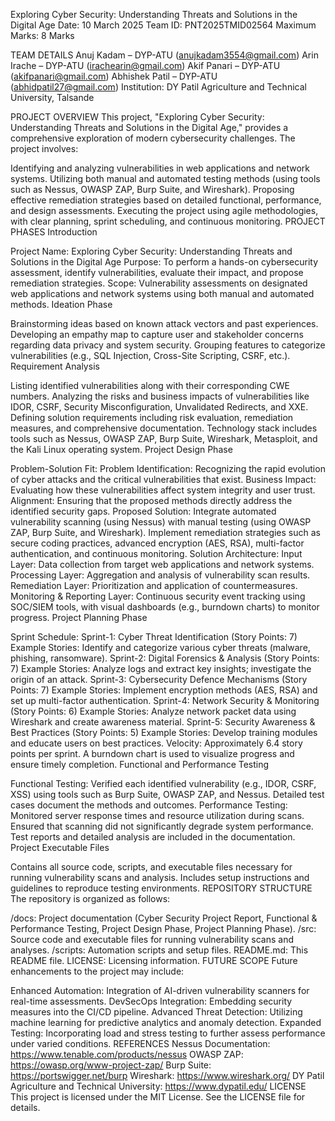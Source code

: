 Exploring Cyber Security: Understanding Threats and Solutions in the Digital Age
Date: 10 March 2025
Team ID: PNT2025TMID02564
Maximum Marks: 8 Marks

TEAM DETAILS
Anuj Kadam – DYP-ATU (anujkadam3554@gmail.com)
Arin Irache – DYP-ATU (irachearin@gmail.com)
Akif Panari – DYP-ATU (akifpanari@gmail.com)
Abhishek Patil – DYP-ATU (abhidpatil27@gmail.com)
Institution: DY Patil Agriculture and Technical University, Talsande

PROJECT OVERVIEW
This project, "Exploring Cyber Security: Understanding Threats and Solutions in the Digital Age," provides a comprehensive exploration of modern cybersecurity challenges. The project involves:

Identifying and analyzing vulnerabilities in web applications and network systems.
Utilizing both manual and automated testing methods (using tools such as Nessus, OWASP ZAP, Burp Suite, and Wireshark).
Proposing effective remediation strategies based on detailed functional, performance, and design assessments.
Executing the project using agile methodologies, with clear planning, sprint scheduling, and continuous monitoring.
PROJECT PHASES
Introduction

Project Name: Exploring Cyber Security: Understanding Threats and Solutions in the Digital Age
Purpose: To perform a hands-on cybersecurity assessment, identify vulnerabilities, evaluate their impact, and propose remediation strategies.
Scope: Vulnerability assessments on designated web applications and network systems using both manual and automated methods.
Ideation Phase

Brainstorming ideas based on known attack vectors and past experiences.
Developing an empathy map to capture user and stakeholder concerns regarding data privacy and system security.
Grouping features to categorize vulnerabilities (e.g., SQL Injection, Cross-Site Scripting, CSRF, etc.).
Requirement Analysis

Listing identified vulnerabilities along with their corresponding CWE numbers.
Analyzing the risks and business impacts of vulnerabilities like IDOR, CSRF, Security Misconfiguration, Unvalidated Redirects, and XXE.
Defining solution requirements including risk evaluation, remediation measures, and comprehensive documentation.
Technology stack includes tools such as Nessus, OWASP ZAP, Burp Suite, Wireshark, Metasploit, and the Kali Linux operating system.
Project Design Phase

Problem-Solution Fit:
Problem Identification: Recognizing the rapid evolution of cyber attacks and the critical vulnerabilities that exist.
Business Impact: Evaluating how these vulnerabilities affect system integrity and user trust.
Alignment: Ensuring that the proposed methods directly address the identified security gaps.
Proposed Solution:
Integrate automated vulnerability scanning (using Nessus) with manual testing (using OWASP ZAP, Burp Suite, and Wireshark).
Implement remediation strategies such as secure coding practices, advanced encryption (AES, RSA), multi-factor authentication, and continuous monitoring.
Solution Architecture:
Input Layer: Data collection from target web applications and network systems.
Processing Layer: Aggregation and analysis of vulnerability scan results.
Remediation Layer: Prioritization and application of countermeasures.
Monitoring & Reporting Layer: Continuous security event tracking using SOC/SIEM tools, with visual dashboards (e.g., burndown charts) to monitor progress.
Project Planning Phase

Sprint Schedule:
Sprint-1: Cyber Threat Identification (Story Points: 7)
Example Stories: Identify and categorize various cyber threats (malware, phishing, ransomware).
Sprint-2: Digital Forensics & Analysis (Story Points: 7)
Example Stories: Analyze logs and extract key insights; investigate the origin of an attack.
Sprint-3: Cybersecurity Defence Mechanisms (Story Points: 7)
Example Stories: Implement encryption methods (AES, RSA) and set up multi-factor authentication.
Sprint-4: Network Security & Monitoring (Story Points: 6)
Example Stories: Analyze network packet data using Wireshark and create awareness material.
Sprint-5: Security Awareness & Best Practices (Story Points: 5)
Example Stories: Develop training modules and educate users on best practices.
Velocity: Approximately 6.4 story points per sprint.
A burndown chart is used to visualize progress and ensure timely completion.
Functional and Performance Testing

Functional Testing:
Verified each identified vulnerability (e.g., IDOR, CSRF, XSS) using tools such as Burp Suite, OWASP ZAP, and Nessus.
Detailed test cases document the methods and outcomes.
Performance Testing:
Monitored server response times and resource utilization during scans.
Ensured that scanning did not significantly degrade system performance.
Test reports and detailed analysis are included in the documentation.
Project Executable Files

Contains all source code, scripts, and executable files necessary for running vulnerability scans and analysis.
Includes setup instructions and guidelines to reproduce testing environments.
REPOSITORY STRUCTURE
The repository is organized as follows:

/docs: Project documentation (Cyber Security Project Report, Functional & Performance Testing, Project Design Phase, Project Planning Phase).
/src: Source code and executable files for running vulnerability scans and analyses.
/scripts: Automation scripts and setup files.
README.md: This README file.
LICENSE: Licensing information.
FUTURE SCOPE
Future enhancements to the project may include:

Enhanced Automation: Integration of AI-driven vulnerability scanners for real-time assessments.
DevSecOps Integration: Embedding security measures into the CI/CD pipeline.
Advanced Threat Detection: Utilizing machine learning for predictive analytics and anomaly detection.
Expanded Testing: Incorporating load and stress testing to further assess performance under varied conditions.
REFERENCES
Nessus Documentation: https://www.tenable.com/products/nessus
OWASP ZAP: https://owasp.org/www-project-zap/
Burp Suite: https://portswigger.net/burp
Wireshark: https://www.wireshark.org/
DY Patil Agriculture and Technical University: https://www.dypatil.edu/
LICENSE
This project is licensed under the MIT License. See the LICENSE file for details.
